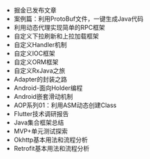 - 掘金已发布文章
- 案例篇：利用ProtoBuf文件，一键生成Java代码
- 利用动态代理实现简单的RPC框架
- 自定义下拉刷新和上拉加载框架
- 自定义Handler机制
- 自定义IOC框架
- 自定义ORM框架
- 自定义RxJava之旅
- Adapter的封装之路
- Android-面向Holder编程
- Android嵌套滑动机制
- AOP系列01：利用ASM动态创建Class
- Flutter技术调研报告
- Java集合框架总结
- MVP+单元测试探索
- Okhttp基本用法和流程分析
- Retrofit基本用法和流程分析